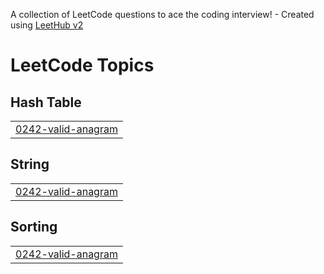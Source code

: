 A collection of LeetCode questions to ace the coding interview! - Created using [LeetHub v2](https://github.com/arunbhardwaj/LeetHub-2.0)
<!---LeetCode Topics Start-->
# LeetCode Topics
## Hash Table
|  |
| ------- |
| [0242-valid-anagram](https://github.com/Mohanmanjunatha/LeetCode/tree/master/0242-valid-anagram) |
## String
|  |
| ------- |
| [0242-valid-anagram](https://github.com/Mohanmanjunatha/LeetCode/tree/master/0242-valid-anagram) |
## Sorting
|  |
| ------- |
| [0242-valid-anagram](https://github.com/Mohanmanjunatha/LeetCode/tree/master/0242-valid-anagram) |
<!---LeetCode Topics End-->
